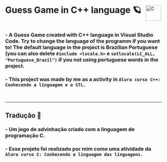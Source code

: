 <div>
  <h1 style="display: inline-block; margin-right: 10px;">
    Guess Game in C++ language 🪐
  </h1>
  <img
    align="middle"
    alt="C"
    title="C"
    width="50px"
    src="https://cdn.jsdelivr.net/gh/devicons/devicon@latest/icons/cplusplus/cplusplus-original.svg"/>
</div>



###  - A Guess Game created with C++ language in Visual Studio Code. Try to change the language of the programm if you want to! The default language in the project is Brazilian Portuguese (you can also delete **`#include <locale.h>`** e **`setlocale(LC_ALL, "Portuguese_Brazil")`** if you not using portuguese words in the project. 

###  - This project was made by me as a activity in **`Alura curso C++: Conhecendo a linguagem e a STL.`**

<br>

---

## Tradução 🥂
###  - Um jogo de advinhação criado com a linguagem de programação C. 
###  - Esse projeto foi realizado por mim como uma atividade da  **`Alura curso C: Conhecendo a linguagem das linguagens.`** 
